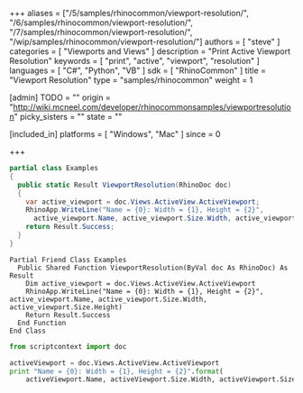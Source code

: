 +++
aliases = ["/5/samples/rhinocommon/viewport-resolution/", "/6/samples/rhinocommon/viewport-resolution/", "/7/samples/rhinocommon/viewport-resolution/", "/wip/samples/rhinocommon/viewport-resolution/"]
authors = [ "steve" ]
categories = [ "Viewports and Views" ]
description = "Print Active Viewport Resolution"
keywords = [ "print", "active", "viewport", "resolution" ]
languages = [ "C#", "Python", "VB" ]
sdk = [ "RhinoCommon" ]
title = "Viewport Resolution"
type = "samples/rhinocommon"
weight = 1

[admin]
TODO = ""
origin = "http://wiki.mcneel.com/developer/rhinocommonsamples/viewportresolution"
picky_sisters = ""
state = ""

[included_in]
platforms = [ "Windows", "Mac" ]
since = 0

+++

<div class="codetab-content" id="cs">

```cs
partial class Examples
{
  public static Result ViewportResolution(RhinoDoc doc)
  {
    var active_viewport = doc.Views.ActiveView.ActiveViewport;
    RhinoApp.WriteLine("Name = {0}: Width = {1}, Height = {2}",
      active_viewport.Name, active_viewport.Size.Width, active_viewport.Size.Height);
    return Result.Success;
  }
}
```

</div>


<div class="codetab-content" id="vb">

```vbnet
Partial Friend Class Examples
  Public Shared Function ViewportResolution(ByVal doc As RhinoDoc) As Result
	Dim active_viewport = doc.Views.ActiveView.ActiveViewport
	RhinoApp.WriteLine("Name = {0}: Width = {1}, Height = {2}", active_viewport.Name, active_viewport.Size.Width, active_viewport.Size.Height)
	Return Result.Success
  End Function
End Class
```

</div>


<div class="codetab-content" id="py">

```python
from scriptcontext import doc

activeViewport = doc.Views.ActiveView.ActiveViewport
print "Name = {0}: Width = {1}, Height = {2}".format(
    activeViewport.Name, activeViewport.Size.Width, activeViewport.Size.Height)
```

</div>
